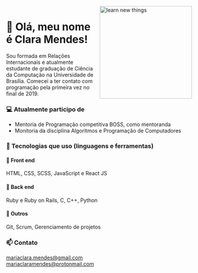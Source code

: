 <img src="https://media.giphy.com/media/Ec5RkrmARxPmTuXgrZ/giphy.gif" alt="learn new things" width="250" height="250" align="right"/>

# :wave: Olá, meu nome é Clara Mendes! 

Sou formada em Relações Internacionais e atualmente estudante de graduação de Ciência da Computação na Universidade de Brasília. Comecei a ter contato com programação pela primeira vez no final de 2019.    

### :computer: Atualmente participo de
* Mentoria de Programação competitiva BOSS, como mentoranda
* Monitoria da disciplina Algoritmos e Programação de Computadores

### :wrench: Tecnologias que uso (linguagens e ferramentas)    

#### :art: Front end  
HTML, CSS, SCSS, JavaScript e React JS    

#### 🎲 Back end  
Ruby e Ruby on Rails, C, C++, Python    

#### :open_file_folder: Outros  
Git, Scrum, Gerenciamento de projetos   

### :mailbox: Contato  
mariaclara.mendes@gmail.com  
mariaclaramendes@protonmail.com
